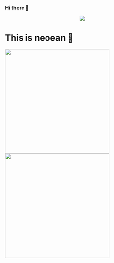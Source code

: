 ### Hi there 👋

<!--
**neoean/neoean** is a ✨ _special_ ✨ repository because its `README.md` (this file) appears on your GitHub profile.

Here are some ideas to get you started:

- 🔭 I’m currently working on ...
- 🌱 I’m currently learning ...
- 👯 I’m looking to collaborate on ...
- 🤔 I’m looking for help with ...
- 💬 Ask me about ...
- 📫 How to reach me: ...
- 😄 Pronouns: ...
- ⚡ Fun fact: ...
-->


<a href="https://github.com/neoean">

  <p align="center">
    <img src="https://github-profile-trophy.vercel.app/?username=neoean&column=7&theme=onedark"/>
  </p>

</a>


# This is neoean 🌝

<img width="340px" src="https://github-readme-stats.vercel.app/api?username=neoean&theme=vue-dark&count_private=true&show_icons=true">
<img width="340px" src="https://github-readme-stats.vercel.app/api/top-langs/?username=neoean&theme=vue-dark&layout=compact">
